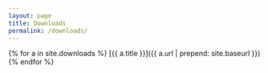 ```yaml
---
layout: page
title: Downloads
permalink: /downloads/
---
```


{% for a in site.downloads %}
[{{ a.title }}]({{ a.url | prepend: site.baseurl }})
{% endfor %}

